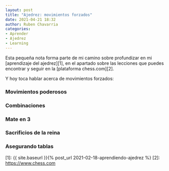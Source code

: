 ```yaml
---
layout: post
title: "Ajedrez: movimientos forzados"
date: 2021-04-21 18:32
author: Ruben Chavarria
categories: 
- Aprender
- Ajedrez
- Learning
---
```


Esta pequeña nota forma parte de mi camino sobre profundizar en mi
[aprendizaje del ajedrez][1], en el apartado sobre las lecciones que puedes
encontrar y seguir en la [plataforma chess.com][2].

Y hoy toca hablar acerca de movimientos forzados:

<!-- more -->

### Movimientos poderosos
### Combinaciones
### Mate en 3
### Sacrificios de la reina
### Asegurando tablas

[1]: {{ site.baseurl }}{% post_url 2021-02-18-aprendiendo-ajedrez %}
[2]: https://www.chess.com
